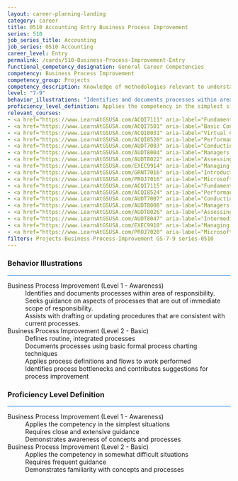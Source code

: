 ```yaml
---
layout: career-planning-landing
category: career
title: 0510 Accounting Entry Business Process Improvement
series: 510
job_series_title: Accounting
job_series: 0510 Accounting
career_level: Entry
permalink: /cards/510-Business-Process-Improvement-Entry
functional_competency_designation: General Career Competencies
competency: Business Process Improvement
competency_group: Projects
competency_description: Knowledge of methodologies relevant to understanding, analyzing, and optimizing existing business processes; documents and understands current business processes, identifies issues, suggests process improvements, participates in implementing improvements, or monitors to ensure that improvements work as designed.
level: "7-9"
behavior_illustrations: "Identifies and documents processes within area of responsibility. ? Seeks guidance on aspects of processes that are out of immediate scope of responsibility. ? Assists with drafting or updating procedures that are consistent with current processes. ? Defines routine, integrated processes ? Documents processes using basic formal process charting techniques ? Applies process definitions and flows to work performed ? Identifies process bottlenecks and contributes suggestions for process improvement"
proficiency_level_definition: Applies the competency in the simplest situations ? Requires close and extensive guidance ? Demonstrates awareness of concepts and processes ? Applies the competency in somewhat difficult situations ? Requires frequent guidance ? Demonstrates familiarity with concepts and processes 
relevant_courses: 
- <a href="https://www.LearnAtGSUSA.com/ACQI7111" aria-label="Fundamentals of Project and Program Management (ACQI7110), GSU - https://www.LearnAtGSUSA.com/ACQI7111">Fundamentals of Project and Program Management (ACQI7110), GSU</a>
- <a href="https://www.LearnAtGSUSA.com/ACQI7501" aria-label="Basic Contract Administration (ACQI7500), GSU - https://www.LearnAtGSUSA.com/ACQI7501">Basic Contract Administration (ACQI7500), GSU</a>
- <a href="https://www.LearnAtGSUSA.com/ACQI8031" aria-label="Virtual Contract Management (ACQI8030), GSU - https://www.LearnAtGSUSA.com/ACQI8031">Virtual Contract Management (ACQI8030), GSU</a>
- <a href="https://www.LearnAtGSUSA.com/ACQI8520" aria-label="Performance Work Statements (ACQI8519), GSU - https://www.LearnAtGSUSA.com/ACQI8520">Performance Work Statements (ACQI8519), GSU</a>
- <a href="https://www.LearnAtGSUSA.com/AUDT7003" aria-label="Conducting Perfromance Audits(AUDT7002), GSU - https://www.LearnAtGSUSA.com/AUDT7003">Conducting Perfromance Audits(AUDT7002), GSU</a>
- <a href="https://www.LearnAtGSUSA.com/AUDT8004" aria-label="Managers and Auditors Roles in Assessing Internal Controls (AUDT8003), GSU - https://www.LearnAtGSUSA.com/AUDT8004">Managers and Auditors Roles in Assessing Internal Controls (AUDT8003), GSU</a>
- <a href="https://www.LearnAtGSUSA.com/AUDT8022" aria-label="Assessing Controls in Performance Audits (AUDT8021), GSU - https://www.LearnAtGSUSA.com/AUDT8022">Assessing Controls in Performance Audits (AUDT8021), GSU</a>
- <a href="https://www.LearnAtGSUSA.com/EXEC9914" aria-label="Managing for Resullts (EXEC9913), GSU - https://www.LearnAtGSUSA.com/EXEC9914">Managing for Resullts (EXEC9913), GSU</a>
- <a href="https://www.LearnAtGSUSA.com/GRNT7016" aria-label="Introduction to Grants Management (GRNT7015), GSU - https://www.LearnAtGSUSA.com/GRNT7016">Introduction to Grants Management (GRNT7015), GSU</a>
- <a href="https://www.LearnAtGSUSA.com/PROJ7016" aria-label="Microsoft Project&#58; Introduction (PROJ7015), GSU - https://www.LearnAtGSUSA.com/PROJ7016">Microsoft Project&#58; Introduction (PROJ7015), GSU</a>
- <a href="https://www.LearnAtGSUSA.com/ACQI7115" aria-label="Fundamentals of Project and Program Management (ACQI7110), GSU - https://www.LearnAtGSUSA.com/ACQI7115">Fundamentals of Project and Program Management (ACQI7110), GSU</a>
- <a href="https://www.LearnAtGSUSA.com/ACQI8524" aria-label="Performance Work Statements (ACQI8519), GSU - https://www.LearnAtGSUSA.com/ACQI8524">Performance Work Statements (ACQI8519), GSU</a>
- <a href="https://www.LearnAtGSUSA.com/AUDT7007" aria-label="Conducting Perfromance Audits(AUDT7002), GSU - https://www.LearnAtGSUSA.com/AUDT7007">Conducting Perfromance Audits(AUDT7002), GSU</a>
- <a href="https://www.LearnAtGSUSA.com/AUDT8008" aria-label="Managers and Auditors Roles in Assessing Internal Controls (AUDT8003), GSU - https://www.LearnAtGSUSA.com/AUDT8008">Managers and Auditors Roles in Assessing Internal Controls (AUDT8003), GSU</a>
- <a href="https://www.LearnAtGSUSA.com/AUDT8026" aria-label="Assessing Controls in Performance Audits (AUDT8021), GSU - https://www.LearnAtGSUSA.com/AUDT8026">Assessing Controls in Performance Audits (AUDT8021), GSU</a>
- <a href="https://www.LearnAtGSUSA.com/AUDT8047" aria-label="Intermediate Performance Auditing (AUDT8046), GSU - https://www.LearnAtGSUSA.com/AUDT8047">Intermediate Performance Auditing (AUDT8046), GSU</a>
- <a href="https://www.LearnAtGSUSA.com/EXEC9918" aria-label="Managing for Resullts (EXEC9913), GSU - https://www.LearnAtGSUSA.com/EXEC9918">Managing for Resullts (EXEC9913), GSU</a>
- <a href="https://www.LearnAtGSUSA.com/PROJ7020" aria-label="Microsoft Project&#58; Introduction (PROJ7015), GSU - https://www.LearnAtGSUSA.com/PROJ7020">Microsoft Project&#58; Introduction (PROJ7015), GSU</a>
filters: Projects-Business-Process-Improvement GS-7-9 series-0510
---
```


<div class="desktop:grid-col-6 margin-y-3">
  <div class="border-top-2 bg-white padding-3 shadow-5 height-full members-hover border-1px button-border border-top-blue radius-lg card-text-color">
    <h3>Behavior Illustrations</h3>
    <hr style="background-color: #1b74e0 !important;"/>
    <dl class="text-base card-content-color"><dt>Business Process Improvement (Level 1 - Awareness)</dt><dd>Identifies and documents processes within area of responsibility. </dd><dd> Seeks guidance on aspects of processes that are out of immediate scope of responsibility. </dd><dd> Assists with drafting or updating procedures that are consistent with current processes.</dd><dt>Business Process Improvement (Level 2 - Basic)</dt><dd>Defines routine, integrated processes </dd><dd> Documents processes using basic formal process charting techniques </dd><dd> Applies process definitions and flows to work performed </dd><dd> Identifies process bottlenecks and contributes suggestions for process improvement</dd></dl>
  </div>
</div>
<div class="desktop:grid-col-6 margin-y-3">
  <div class="border-top-2 bg-white padding-3 shadow-5 height-full members-hover border-1px button-border border-top-blue radius-lg card-text-color">
    <h3>Proficiency Level Definition</h3>
     <hr style="background-color: #1b74e0 !important;"/>
    <dl class="text-base card-content-color"><dt>Business Process Improvement (Level 1 - Awareness)</dt><dd>Applies the competency in the simplest situations </dd><dd> Requires close and extensive guidance </dd><dd> Demonstrates awareness of concepts and processes</dd><dt>Business Process Improvement (Level 2 - Basic)</dt><dd>Applies the competency in somewhat difficult situations </dd><dd> Requires frequent guidance </dd><dd> Demonstrates familiarity with concepts and processes </dd></dl>
  </div>
</div>